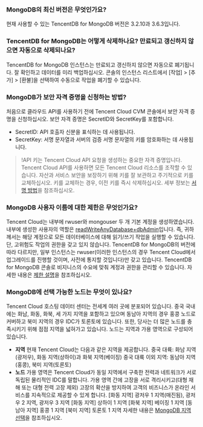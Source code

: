### MongoDB의 최신 버전은 무엇인가요?
현재 사용할 수 있는 TencentDB for MongoDB 버전은 3.2.10과 3.6.3입니다.

### TencentDB for MongoDB는 어떻게 삭제하나요? 만료되고 갱신하지 않으면 자동으로 삭제되나요?
TencentDB for MongoDB 인스턴스는 만료되고 갱신하지 않으면 자동으로 폐기됩니다. 잘 확인하고 데이터를 미리 백업하십시오. 콘솔의 인스턴스 리스트에서 [작업] > [추가] > [환불]을 선택하여 수동으로 작업을 폐기할 수 있습니다.

### MongoDB가 보안 자격 증명을 신청하는 방법?
처음으로 클라우드 API를 사용하기 전에 Tencent Cloud CVM 콘솔에서 보안 자격 증명을 신청하십시오.
보안 자격 증명은 SecretID와 SecretKey를 포함합니다.
 - SecretID: API 호출자 신분을 표식하는 데 사용됩니다.
 - SecretKey: 서명 문자열과 서버의 검증 서명 문자열의 키를 암호화하는 데 사용됩니다.

>!API 키는 Tencent Cloud API 요청을 생성하는 중요한 자격 증명입니다. Tencent Cloud API를 사용하면 모든 Tencent Cloud 리소스를 조작할 수 있습니다. 자산과 서비스 보안을 보장하기 위해 키를 잘 보관하고 주기적으로 키를 교체하십시오. 키를 교체하는 경우, 이전 키를 즉시 삭제하십시오. 세부 정보는 [서명 방법](https://cloud.tencent.com/document/product/240/8329)을 참조하십시오.

### MongoDB 사용자 이름에 대한 제한은 무엇인가요?
Tencent Cloud는 내부에 rwuser와 mongouser 두 개 기본 계정을 생성하였습니다. 내부에 생성한 사용자의 역할은 [readWriteAnyDatabase+dbAdmin](https://docs.mongodb.com/v3.0/reference/built-in-roles/)입니다. 즉, 귀하께서는 해당 계정으로 모든 데이터베이스에 대해 읽기/쓰기 작업을 실행할 수 있습니다. 단, 고위험도 작업의 권한을 갖고 있지 않습니다.
TencentDB for MongoDB의 버전에 따라 다르지만, 일부 인스턴스는 rwuser(이러한 인스턴스의 경우 Tencent Cloud에서 업그레이드를 진행할 것이며, 사전에 통지할 것입니다)만 갖고 있습니다.
TencentDB for MongoDB 콘솔로 비지니스의 수요에 맞춰 계정과 권한을 관리할 수 있습니다. 자세한 내용은 [제한 설명](https://cloud.tencent.com/document/product/240/622)을 참조하십시오.

### MongoDB에 선택 가능한 노드는 무엇이 있나요?
Tencent Cloud 호스팅 데이터 센터는 전세계 여러 곳에 분포되어 있습니다. 중국 국내에는 화남, 화동, 화북, 세 가지 지역을 포함하고 있으며 동남아 지역의 경우 홍콩 노드로 커버하고 북미 지역의 경우 IDC가 토론토에 있습니다.
또한, 당사는 더 많은 노드를 충족시키기 위해 점점 지역을 넓혀가고 있습니다. 노드는 지역과 가용 영역으로 구성되어 있습니다.
 - **지역**
현재 Tencent Cloud는 다음과 같은 지역을 제공합니다.
중국 대륙: 화남 지역(광저우), 화동 지역(상하이)과 화북 지역(베이징)
중국 대륙 이외 지역: 동남아 지역(홍콩), 북미 지역(토론토)
 - **노드**
가용 영역은 Tencent Cloud가 동일 지역에서 구축한 전력과 네트워크가 서로 독립된 물리적인 IDC를 말합니다.
가용 영역 간에 고장을 서로 격리시키고(대형 재해 또는 대형 전력 고장 제외) 고장의 확산을 방지하여 고객의 비즈니스가 온라인 서비스를 지속적으로 제공할 수 있게 합니다.
[화동 지역] 광저우 1 지역(매진됨), 광저우 2 지역, 광저우 3 지역
[화동 지역] 상하이 1 지역
[화북 지역] 베이징 1 지역
[동남아 지역] 홍콩 1 지역
[북미 지역] 토론토 1 지역
자세한 내용은 [MongoDB 지역 선택](https://cloud.tencent.com/document/product/240/3637)을 참조하십시오.
